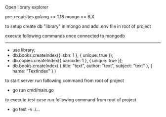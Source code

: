 Open library explorer

pre-requisites
golang >= 1.18
mongo >= 6.X

to setup
create db "library" in mongo and add 
.env file in root of project

execute following commands once connected to mongodb

****
- use library;
- db.books.createIndex({ isbn: 1 }, { unique: true });
- db.copies.createIndex({ barcode: 1 }, { unique: true });
- db.books.createIndex(
{ title: "text", author: "text", subject: "text" },
{ name: "TextIndex" }
)

to start server run following command from root of project
- go run cmd/main.go

to execute test case run following command from root of project
- go test -v ./...